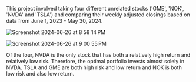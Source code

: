 This project involved taking four different unrelated stocks ('GME', 'NOK', 'NVDA' and 'TSLA') and comparing their weekly adjusted closings based on data from June 1, 2023 - May 30, 2024.

![Screenshot 2024-06-26 at 8 58 14 PM](https://github.com/annikaboudwin/tech-stock-analysis/assets/4967101/18a88b9d-bf48-4d43-8a78-85d3ff273a8f)

![Screenshot 2024-06-26 at 9 00 55 PM](https://github.com/annikaboudwin/tech-stock-analysis/assets/4967101/e12e3e1b-2fc3-4b19-af44-b737445548da)

Of the four, NVDA is the only stock that has both a relatively high return and relatively low risk. Therefore, the optimal portfolio invests almost solely in NVDA. TSLA and GME are both high risk and low return and NOK is both low risk and also low return.
